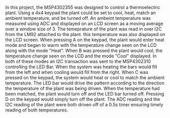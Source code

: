 In this project, the MSP4302355 was designed to control a thermoelectric plant.  Using a 4x4 keypad the plant could be set to cool, heat, match an ambient temperature, and be turned off.  An ambeint temperature was measured using ADC and displayed on an LCD screen as a moving average over a window size of 3.  The temeprature of the plant was read in over I2C from the LM92 attached to the plant.  this temperature was also displayed on the LCD screen.  When pressing A on the keypad, the plant would enter heat mode and began to warm with the temperature change seen on the LCD along with the mode "Heat".  When B was pressed the plant would cool, the temperature change seen on the LCD and the mode "Cool" displayed.  In both of these modes an I2C transaction was sent to the MSP4302310 controlling the LED Bar.  When the system was heating the bars would fill from the left and when cooling would fill from the right.  When C was pressed on the keypad, the system would heat or cool to match the ambient temperature.  The LED bar would drive the pattern according to the direction the temperature of the plant was being driven.  When the temperature had been matched, the plant would turn off and the LED bar turned off.  Pressing D on the keypad would simply turn off the plant.  The ADC reading and the I2C reading of the plant were both driven off of a 0.5s timer ensuring timely reading of both temperatures.  
